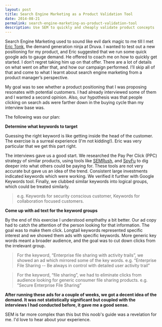 ```yaml
---
layout: post
title: Search Engine Marketing as a Product Validation Tool
date: 2014-08-21
permalink: search-engine-marketing-as-product-validation-tool
description: Use SEM to quickly and cheaply validate product concepts 
---
```


Search Engine Marketing used to sound like evil dark magic to me till I met [Eric Tonk](https://twitter.com/EricTonk), the demand generation ninja at Druva. I wanted to test out a new positioning for my product, and Eric suggested that we run some quick google ads to gauge demand. He offered to coach me on how to quickly get started. I don’t regret taking him up on that offer. There are a lot of details on what went on after that, and how our campaign performed. I’ll skip all of that and come to what I learnt about search engine marketing from a product manager’s perspective.

My goal was to see whether a product positioning that I was proposing resonates with potential customers. I had already interviewed some of them and I wanted a second opinion. Also, our hypothesis was that people clicking on search ads were farther down in the buying cycle than my interview base was.

The following was our plan:

**Determine what keywords to target**

Guessing the right keyword is like getting inside the head of the customer. The exercise is a surreal experience (I'm not kidding!). Eric was very particular that we get this part right.

The interviews gave us a good start. We researched the Pay Per Click (PPC) strategy of similar products, using tools like [SEMRush](http://www.semrush.com/), and [SpyFu](http://www.spyfu.com/) to dig deeper into what others could be paying for. These tools are not very accurate but gave us an idea of the trend. Consistent large investments indicated keywords which were working. We verified it further with Google Keywords tool. Finally, we clubbed similar keywords into logical groups, which could be treated similarly.

> e.g. Keywords for security conscious customer, Keywords for collaboration focused customers.

**Come up with ad text for the keyword groups**

By the end of this exercise I understood empthathy a bit better. Our ad copy had to catch the attention of the person looking for that information. The goal was to make them click. Longtail keywords represented specific interest and we showed them ads with specific keywords. More generic key words meant a broader audience, and the goal was to cut down clicks from the irrelevant group.

> For the keyword, “Enterprise file sharing with activity trails”, we showed an ad which mirrored some of the key words.
> e.g. “Enterprise File Sharing -- Be always in control with detailed user activity trail”

> For the keyword, “file sharing”, we had to eliminate clicks from audience looking for generic consumer file sharing products.
>e.g. ”Secure Enterprise File Sharing”

**After running these ads for a couple of weeks, we got a decent idea of the demand. It was not statistically significant but coupled with the interviews I had conducted before, it gave me a good sense.**

SEM is far more complex than this but this noob's guide was a revelation for me. I'd love to hear about your experience.

